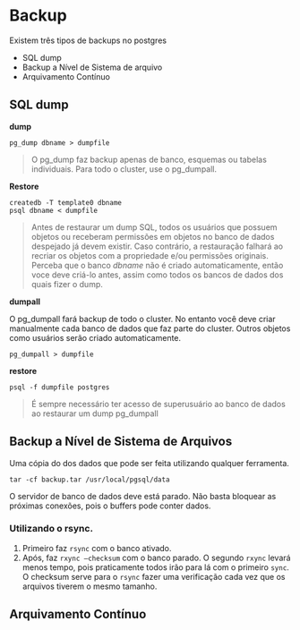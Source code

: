 # Backup

Existem três tipos de backups no postgres

- SQL dump
- Backup a Nível de Sistema de arquivo
- Arquivamento Contínuo

## SQL dump

**dump**

```
pg_dump dbname > dumpfile 
```
> O pg_dump faz backup apenas de banco, esquemas ou tabelas individuais. Para todo o cluster, use o pg_dumpall.

**Restore**

```
createdb -T template0 dbname
psql dbname < dumpfile 
```

> Antes de restaurar um dump SQL, todos os usuários que possuem objetos ou receberam permissões em objetos no banco de dados despejado já devem existir. Caso contrário, a restauração falhará ao recriar os objetos com a propriedade e/ou permissões originais. 
> Perceba que o banco _dbname_ não é criado automaticamente, então voce deve criá-lo antes, assim como todos os bancos de dados dos quais fizer o dump.

**dumpall**

O pg_dumpall fará backup de todo o cluster. No entanto você deve criar manualmente cada banco de dados que faz parte do cluster. Outros objetos como usuários serão criado automaticamente.

```
pg_dumpall > dumpfile
```

**restore**

```
psql -f dumpfile postgres
```

> É sempre necessário ter acesso de superusuário ao banco de dados ao restaurar um dump pg_dumpall

## Backup a Nível de Sistema de Arquivos

Uma cópia do dos dados que pode ser feita utilizando qualquer ferramenta.

```
tar -cf backup.tar /usr/local/pgsql/data
```

O servidor de banco de dados deve está parado. Não basta bloquear as próximas conexões, pois o buffers pode conter dados.

### Utilizando o rsync. 

1. Primeiro faz `rsync` com o banco ativado.
2. Após, faz `rxync –checksum` com o banco parado. O segundo `rxync` levará menos tempo, pois praticamente todos irão para lá com o primeiro `sync`. O checksum serve para o `rsync` fazer uma verificação cada vez que os arquivos tiverem o mesmo tamanho.
 
         
## Arquivamento Contínuo

<!-- Escreva aqui -->
